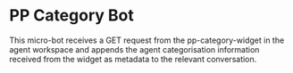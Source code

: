 # PP Category Bot
This micro-bot receives a GET request from the pp-category-widget in the agent workspace and appends the agent categorisation information received from the widget as metadata to the relevant conversation.
